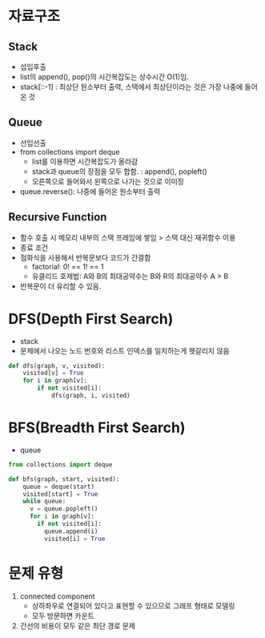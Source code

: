 # 자료구조
## Stack
- 섭입후출
- list의 append(), pop()의 시간복잡도는 상수시간 O(1)임.
- stack[::-1] : 최상단 원소부터 출력, 스택에서 최상단이라는 것은 가장 나중에 들어온 것

## Queue
- 선입선출
- from collections import deque
  - list를 이용하면 시간복잡도가 올라감
  - stack과 queue의 장점을 모두 합함. : append(), popleft()
  - 오른쪽으로 들어와서 왼쪽으로 나가는 것으로 이미징
- queue.reverse(): 나중에 들어온 원소부터 출력

## Recursive Function
- 함수 호출 시 메모리 내부의 스택 프레임에 쌓임 > 스택 대신 재귀함수 이용
- 종료 조건
- 점화식을 사용해서 반복문보다 코드가 간결함 
  - factorial: 0! == 1! == 1
  - 유클리드 호제법: A와 B의 최대공약수는 B와 R의 최대공약수 A > B
- 반복문이 더 유리할 수 있음.

# DFS(Depth First Search)
- stack
- 문제에서 나오는 노드 번호와 리스트 인덱스를 일치하는게 헷갈리지 않음
```python
def dfs(graph, v, visited):
    visited[v] = True
    for i in graph[v]:
        if not visited[i]:
            dfs(graph, i, visited)
```

# BFS(Breadth First Search)
- queue
```python
from collections import deque

def bfs(graph, start, visited):
    queue = deque(start)
    visited[start] = True
    while queue:
      v = queue.popleft()
      for i in graph[v]:
        if not visited[i]:
          queue.append(i)
          visited[i] = True
```

# 문제 유형
1. connected component
   - 상하좌우로 연결되어 있다고 표현할 수 있으므로 그래프 형태로 모델링
   - 모두 방문하면 카운트
2. 간선의 비용이 모두 같은 최단 경로 문제